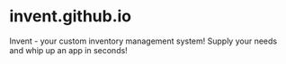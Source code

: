 # invent.github.io
Invent - your custom inventory management system! Supply your needs and whip up an app in seconds!

